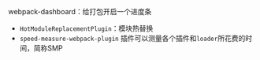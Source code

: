 webpack-dashboard：给打包开启一个进度条

- `HotModuleReplacementPlugin`：模块热替换
- `speed-measure-webpack-plugin` 插件可以测量各个插件和`loader`所花费的时间，简称SMP